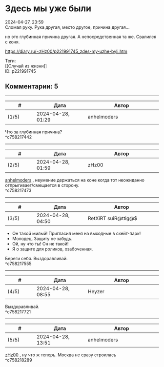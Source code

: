 Здесь мы уже были
=================

  
2024-04-27, 23:59  
 Сломал руку. Рука другая, место другое, причина другая...   
   
 но это глубинная причина другая. А непосредственная та же. Свалился с коня.   
  
<https://diary.ru/~zHz00/p221991745_zdes-my-uzhe-byli.htm>  
  
Теги:  
[[Случай из жизни]]  
ID: p221991745  


Комментарии: 5
--------------

  


---



|         #         |              Дата              |                     Автор                     |           ID           |
| --- | --- | --- | --- |
| (1/5) | 2024-04-28, 01:29 | anhelmoders | c758217442 |

  
 Что за глубинная причина?   
 ^c758217442

---



|         #         |              Дата              |                     Автор                     |           ID           |
| --- | --- | --- | --- |
| (2/5) | 2024-04-28, 01:59 | zHz00 | c758217473 |

  
  [anhelmoders](https://anhelmoders.diary.ru "No plans. Only wonders.")  , неумение держаться на коне когда тот неожиданно отпрыгивает/смещается в сторону.   
 ^c758217473

---



|         #         |              Дата              |                     Автор                     |           ID           |
| --- | --- | --- | --- |
| (3/5) | 2024-04-28, 04:50 | RetXiRT suiR@ttig@$ | c758217555 |

  
 - Он такой милый! Пригласил меня на выходные в скейт-парк!   
 - Молодец. Защиту не забудь.   
 - Ой, ну что ты! Он не такой!   
 - Я о защите для роликов, озабоченная.   
   
 Береги себя. Выздоравливай.   
 ^c758217555

---



|         #         |              Дата              |                     Автор                     |           ID           |
| --- | --- | --- | --- |
| (4/5) | 2024-04-28, 08:55 | Heyzer | c758217721 |

  
 Выздоравливай.   
 ^c758217721

---



|         #         |              Дата              |                     Автор                     |           ID           |
| --- | --- | --- | --- |
| (5/5) | 2024-04-28, 13:51 | anhelmoders | c758218289 |

  
  [zHz00](https://zHz00.diary.ru "Untitled")  , ну что ж теперь. Москва не сразу строилась   
 ^c758218289